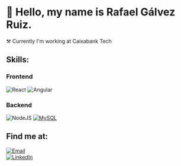 # 👋 Hello, my name is Rafael Gálvez Ruiz.

⚒ Currently I'm working at Caixabank Tech 

## Skills:
### Frontend 
![React](https://img.shields.io/badge/react-%2320232a.svg?style=for-the-badge&logo=react&logoColor=%2361DAFB)
![Angular](https://img.shields.io/badge/angular-%23DD0031.svg?style=for-the-badge&logo=angular&logoColor=white)
### Backend
![NodeJS](https://img.shields.io/badge/node.js-6DA55F?style=for-the-badge&logo=node.js&logoColor=white)
[![MySQL](https://img.shields.io/badge/MySQL-4479A1?style=for-the-badge&logo=mysql&logoColor=white&labelColor=101010)]()
## Find me at:
[![Email](https://img.shields.io/badge/ruizgalvezrafael@gmail.com-personal_email_-D14836?style=for-the-badge&logo=gmail&logoColor=white&labelColor=101010)](mailto:ruizgalvezrafael@gmail.com)
<br />
[![LinkedIn](https://img.shields.io/badge/linkedin-%230077B5.svg?style=for-the-badge&logo=linkedin&logoColor=white)](https://www.linkedin.com/in/rgrz/)
